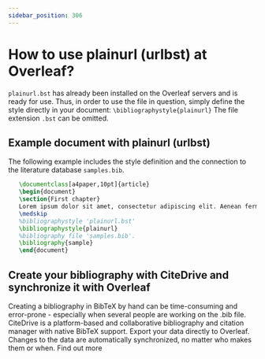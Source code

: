 ```yaml
---
sidebar_position: 306
---
```


# How to use plainurl (urlbst) at Overleaf?
`plainurl.bst` has already been installed on the Overleaf servers and is ready for use. Thus, in order to use the file in question, simply define the style directly in your document: `\bibliographystyle{plainurl}` The file extension `.bst` can be omitted.

## Example document with plainurl (urlbst)
The following example includes the style definition and the connection to the literature database `samples.bib`.
```tex
   \documentclass[a4paper,10pt]{article}
   \begin{document}
   \section{First chapter}
   Lorem ipsum dolor sit amet, consectetur adipiscing elit. Aenean fermentum justo massa, ut maximus mauris sodales et. Aenean vel elit a erat rhoncus pharetra.
   \medskip
   %bibliographystyle 'plainurl.bst'
   \bibliographystyle{plainurl}
   %bibliography file 'samples.bib'.
   \bibliography{sample}
   \end{document}
```

## Create your bibliography with CiteDrive and synchronize it with Overleaf
Creating a bibliography in BibTeX by hand can be time-consuming and error-prone - especially when several people are working on the .bib file. CiteDrive is a platform-based and collaborative bibliography and citation manager with native BibTeX support. Export your data directly to Overleaf. Changes to the data are automatically synchronized, no matter who makes them or when. Find out more